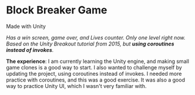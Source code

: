 # Block Breaker Game
Made with Unity

*Has a win screen, game over, and Lives counter. Only one level right now. Based on the Unity Breakout tutorial from 2015, but **using coroutines instead of invokes**.*

**The experience**: I am currently learning the Unity engine, and making small game clones is a good way to start. I also wanted to challenge myself by updating the project, using coroutines instead of invokes. I needed more practice with coroutines, and this was a good exercise. It was also a good way to practice Unity UI, which I wasn't very familiar with.
